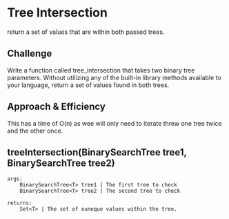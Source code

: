 # Tree Intersection
return a set of values that are within both passed trees. 

## Challenge
Write a function called tree_intersection that takes two binary tree parameters.
Without utilizing any of the built-in library methods available to your language, return a set of values found in both trees.

## Approach & Efficiency
This has a time of O(n) as wee will only need to iterate threw one tree twice and the other once.

## treeIntersection(BinarySearchTree<T> tree1, BinarySearchTree<T> tree2)
    args:
        BinarySearchTree<T> tree1 | The first tree to check
        BinarySearchTree<T> tree2 | The second tree to check

    returns:
        Set<T> | The set of euneque values within the tree.
